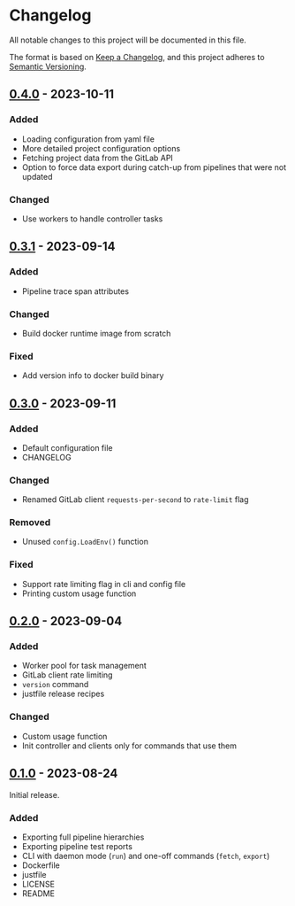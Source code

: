 # Changelog

All notable changes to this project will be documented in this file.

The format is based on [Keep a Changelog](https://keepachangelog.com/en/1.0.0/),
and this project adheres to [Semantic Versioning](https://semver.org/spec/v2.0.0.html).

## [0.4.0] - 2023-10-11

### Added

- Loading configuration from yaml file
- More detailed project configuration options
- Fetching project data from the GitLab API
- Option to force data export during catch-up from pipelines that were not updated

### Changed

- Use workers to handle controller tasks

## [0.3.1] - 2023-09-14

### Added

- Pipeline trace span attributes

### Changed

- Build docker runtime image from scratch

### Fixed

- Add version info to docker build binary

## [0.3.0] - 2023-09-11

### Added

- Default configuration file
- CHANGELOG

### Changed

- Renamed GitLab client `requests-per-second` to `rate-limit` flag

### Removed

- Unused `config.LoadEnv()` function

### Fixed

- Support rate limiting flag in cli and config file
- Printing custom usage function

## [0.2.0] - 2023-09-04

### Added

- Worker pool for task management
- GitLab client rate limiting
- `version` command
- justfile release recipes

### Changed

- Custom usage function
- Init controller and clients only for commands that use them

## [0.1.0] - 2023-08-24

Initial release.

### Added

- Exporting full pipeline hierarchies
- Exporting pipeline test reports
- CLI with daemon mode (`run`) and one-off commands (`fetch`, `export`)
- Dockerfile
- justfile
- LICENSE
- README


[Unreleased]: https://github.com/cluttrdev/gitlab-clickhouse-exporter/compare/v0.4.0...HEAD
[0.4.0]: https://github.com/cluttrdev/gitlab-clickhouse-exporter/compare/v0.3.1...v0.4.0
[0.3.1]: https://github.com/cluttrdev/gitlab-clickhouse-exporter/compare/v0.3.0...v0.3.1
[0.3.0]: https://github.com/cluttrdev/gitlab-clickhouse-exporter/compare/v0.2.0...v0.3.0
[0.2.0]: https://github.com/cluttrdev/gitlab-clickhouse-exporter/compare/v0.1.0...v0.2.0
[0.1.0]: https://github.com/cluttrdev/gitlab-clickhouse-exporter/releases/tag/v0.1.0

